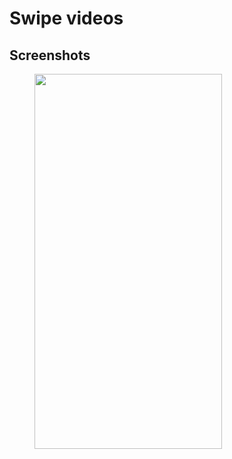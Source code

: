 # Swipe videos

## Screenshots

<img src="https://github.com/liciolentimo/SwipeVideos/blob/master/app/src/main/res/drawable/screenshot.gif" height="600" width="300" hspace="40">

